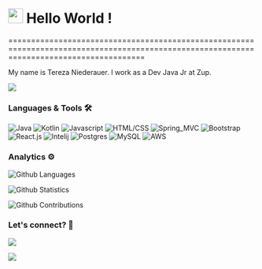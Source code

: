 
<h1><img src="https://emojis.slackmojis.com/emojis/images/1531849430/4246/blob-sunglasses.gif?1531849430" width="30"/> Hello World ! </h1>
==========================================================================================================================================


My name is Tereza Niederauer. I work as a Dev Java Jr at Zup.

![](http://estruyf-github.azurewebsites.net/api/VisitorHit?user=Trooper2123&repo=Trooper2123&countColorcountColor)

### Languages & Tools 🛠

<p align="left">
  
![Java](https://img.shields.io/badge/-Java-05122A?style=flat&color=green) ![Kotlin](https://img.shields.io/badge/-Kotlin-05122A?style=flat&color=green) ![Javascript](https://img.shields.io/badge/-Javascript-05122A?style=flat&color=green) ![HTML/CSS](https://img.shields.io/badge/-HTML/CSS-05122A?style=flat&color=green) ![Spring_MVC](https://img.shields.io/badge/-Spring_MVC-05122A?style=flat&color=orange) ![Bootstrap](https://img.shields.io/badge/-Bootstrap-05122A?style=flat&color=orange) ![React.js](https://img.shields.io/badge/-React.js-05122A?style=flat&color=orange) ![Intelij](https://img.shields.io/badge/-Intelij-05122A?style=flat&color=gray) ![Postgres](https://img.shields.io/badge/-Postgres-05122A?style=flat&color=yellow) ![MySQL](https://img.shields.io/badge/-MySQL-05122A?style=flat&color=yellow) ![AWS](https://img.shields.io/badge/-AWS-05122A?style=flat&color=blue) 

</p>

### Analytics ⚙️

![Github Languages](https://github-readme-stats.vercel.app/api/top-langs/?username=Trooper2123&layout=compact&count_private=true)

![Github Statistics](https://github-readme-stats.vercel.app/api/?username=Trooper2123&count_private=true&show_icons=true)

![Github Contributions](https://github-readme-streak-stats.herokuapp.com/?user=Trooper2123&hide_border=true)

### Let's connect? 🤝

<p align="left">

<a href="https://www.linkedin.com/in/tereza-niederauer/"><img src="https://img.shields.io/badge/-LinkedIn-0077B5?style=flat&logo=Linkedin&logoColor=white"/></a>

<a href="https://www.instagram.com/terezaniederauer/"><img src="https://img.shields.io/badge/-Instagram-E4405F?style=flat&logo=instagram&logoColor=white"/></a>

</p>


